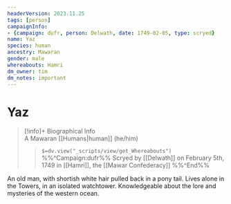 ```yaml
---
headerVersion: 2023.11.25
tags: [person]
campaignInfo: 
- {campaign: dufr, person: Delwath, date: 1749-02-05, type: scryed}
name: Yaz
species: human
ancestry: Mawaran
gender: male
whereabouts: Hamri
dm_owner: tim
dm_notes: important
---
```

# Yaz
>[!info]+ Biographical Info  
> A Mawaran [[Humans|human]] (he/him)  
>> `$=dv.view("_scripts/view/get_Whereabouts")`  
>> %%^Campaign:dufr%% Scryed by [[Delwath]] on February 5th, 1749 in [[Hamri]], the [[Mawar Confederacy]] %%^End%%

An old man, with shortish white hair pulled back in a pony tail. Lives alone in the Towers, in an isolated watchtower. Knowledgeable about the lore and mysteries of the western ocean.